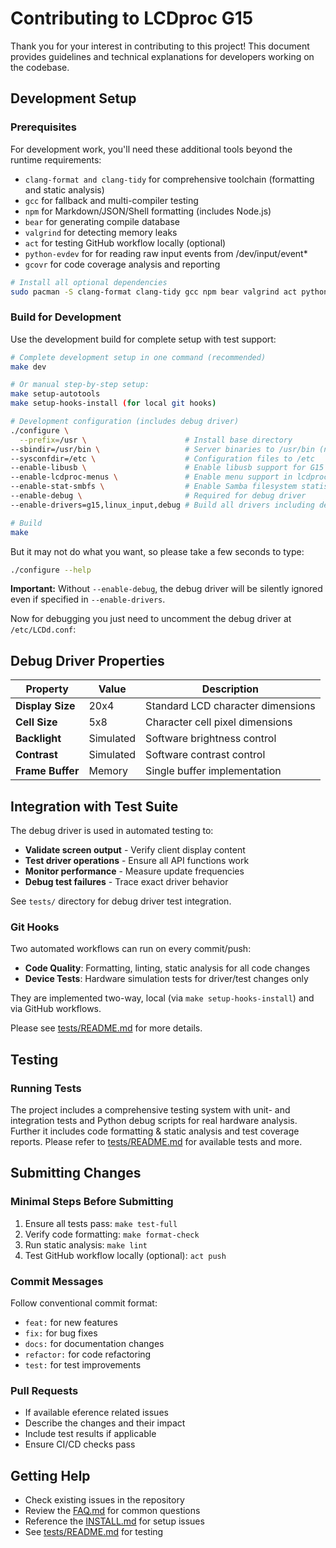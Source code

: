 # Contributing to LCDproc G15

Thank you for your interest in contributing to this project! This document provides guidelines and technical explanations for developers working on the codebase.

## Development Setup

### Prerequisites

For development work, you'll need these additional tools beyond the runtime requirements:

- `clang-format and clang-tidy` for comprehensive toolchain (formatting and static analysis)
- `gcc` for fallback and multi-compiler testing
- `npm` for Markdown/JSON/Shell formatting (includes Node.js)
- `bear` for generating compile database
- `valgrind` for detecting memory leaks
- `act` for testing GitHub workflow locally (optional)
- `python-evdev` for for reading raw input events from /dev/input/event\*
- `gcovr` for code coverage analysis and reporting

```bash
# Install all optional dependencies
sudo pacman -S clang-format clang-tidy gcc npm bear valgrind act python-evdev gcovr
```

### Build for Development

Use the development build for complete setup with test support:

```bash
# Complete development setup in one command (recommended)
make dev

# Or manual step-by-step setup:
make setup-autotools
make setup-hooks-install (for local git hooks)

# Development configuration (includes debug driver)
./configure \
  --prefix=/usr \                      # Install base directory
--sbindir=/usr/bin \                   # Server binaries to /usr/bin (not /usr/sbin)
--sysconfdir=/etc \                    # Configuration files to /etc
--enable-libusb \                      # Enable libusb support for G15 device communication
--enable-lcdproc-menus \               # Enable menu support in lcdproc client
--enable-stat-smbfs \                  # Enable Samba filesystem statistics
--enable-debug \                       # Required for debug driver
--enable-drivers=g15,linux_input,debug # Build all drivers including debug

# Build
make
```

But it may not do what you want, so please take a few seconds to type:

```bash
./configure --help
```

**Important:** Without `--enable-debug`, the debug driver will be silently ignored even if specified in `--enable-drivers`.

Now for debugging you just need to uncomment the debug driver at `/etc/LCDd.conf`:

## Debug Driver Properties

| Property         | Value     | Description                       |
| ---------------- | --------- | --------------------------------- |
| **Display Size** | 20x4      | Standard LCD character dimensions |
| **Cell Size**    | 5x8       | Character cell pixel dimensions   |
| **Backlight**    | Simulated | Software brightness control       |
| **Contrast**     | Simulated | Software contrast control         |
| **Frame Buffer** | Memory    | Single buffer implementation      |

## Integration with Test Suite

The debug driver is used in automated testing to:

- **Validate screen output** - Verify client display content
- **Test driver operations** - Ensure all API functions work
- **Monitor performance** - Measure update frequencies
- **Debug test failures** - Trace exact driver behavior

See `tests/` directory for debug driver test integration.

### Git Hooks

Two automated workflows can run on every commit/push:

- **Code Quality**: Formatting, linting, static analysis for all code changes
- **Device Tests**: Hardware simulation tests for driver/test changes only

They are implemented two-way, local (via `make setup-hooks-install`) and via GitHub workflows.

Please see [tests/README.md](tests/README.md) for more details.

## Testing

### Running Tests

The project includes a comprehensive testing system with unit- and integration tests and Python debug scripts for real hardware analysis. Further it includes code formatting & static analysis and test coverage reports. Please refer to [tests/README.md](tests/README.md) for available tests and more.

## Submitting Changes

### Minimal Steps Before Submitting

1. Ensure all tests pass: `make test-full`
2. Verify code formatting: `make format-check`
3. Run static analysis: `make lint`
4. Test GitHub workflow locally (optional): `act push`

### Commit Messages

Follow conventional commit format:

- `feat:` for new features
- `fix:` for bug fixes
- `docs:` for documentation changes
- `refactor:` for code refactoring
- `test:` for test improvements

### Pull Requests

- If available eference related issues
- Describe the changes and their impact
- Include test results if applicable
- Ensure CI/CD checks pass

## Getting Help

- Check existing issues in the repository
- Review the [FAQ.md](FAQ.md) for common questions
- Reference the [INSTALL.md](INSTALL.md) for setup issues
- See [tests/README.md](tests/README.md) for testing
